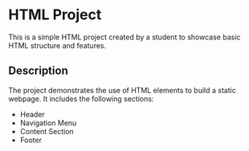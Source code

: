 # HTML Project  

This is a simple HTML project created by a student to showcase basic HTML structure and features.  

## Description  
The project demonstrates the use of HTML elements to build a static webpage. It includes the following sections:  
- Header  
- Navigation Menu  
- Content Section  
- Footer 